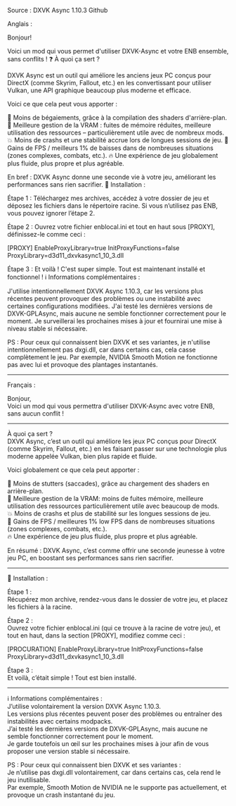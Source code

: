 Source : DXVK Async 1.10.3 Github


Anglais :

Bonjour!

Voici un mod qui vous permet d'utiliser DXVK-Async et votre ENB ensemble, sans conflits !
❓ À quoi ça sert ?

DXVK Async est un outil qui améliore les anciens jeux PC conçus pour DirectX (comme Skyrim, Fallout, etc.) en les convertissant pour utiliser Vulkan, une API graphique beaucoup plus moderne et efficace.

Voici ce que cela peut vous apporter :

🌟 Moins de bégaiements, grâce à la compilation des shaders d'arrière-plan.
💾 Meilleure gestion de la VRAM : fuites de mémoire réduites, meilleure utilisation des ressources – particulièrement utile avec de nombreux mods.
💥 Moins de crashs et une stabilité accrue lors de longues sessions de jeu.
🚀 Gains de FPS / meilleurs 1% de baisses dans de nombreuses situations (zones complexes, combats, etc.).
🔥 Une expérience de jeu globalement plus fluide, plus propre et plus agréable.

En bref : DXVK Async donne une seconde vie à votre jeu, améliorant les performances sans rien sacrifier.
🔧 Installation :

Étape 1 :
Téléchargez mes archives, accédez à votre dossier de jeu et déposez les fichiers dans le répertoire racine.
Si vous n’utilisez pas ENB, vous pouvez ignorer l’étape 2.

Étape 2 :
Ouvrez votre fichier enblocal.ini et tout en haut sous [PROXY], définissez-le comme ceci :

[PROXY]
EnableProxyLibrary=true
InitProxyFunctions=false
ProxyLibrary=d3d11_dxvkasync1_10_3.dll

Étape 3 :
Et voilà ! C'est super simple. Tout est maintenant installé et fonctionnel !
ℹ️ Informations complémentaires :

J'utilise intentionnellement DXVK Async 1.10.3, car les versions plus récentes peuvent provoquer des problèmes ou une instabilité avec certaines configurations modifiées.
J'ai testé les dernières versions de DXVK-GPLAsync, mais aucune ne semble fonctionner correctement pour le moment. Je surveillerai les prochaines mises à jour et fournirai une mise à niveau stable si nécessaire.

PS : Pour ceux qui connaissent bien DXVK et ses variantes, je n'utilise intentionnellement pas dxgi.dll, car dans certains cas, cela casse complètement le jeu.
Par exemple, NVIDIA Smooth Motion ne fonctionne pas avec lui et provoque des plantages instantanés.

------------

Français : 

Bonjour,  
Voici un mod qui vous permettra d'utiliser DXVK-Async avec votre ENB, sans aucun conflit !

---

À quoi ça sert ?  
DXVK Async, c’est un outil qui améliore les jeux PC conçus pour DirectX (comme Skyrim, Fallout, etc.) en les faisant passer sur une technologie plus moderne appelée Vulkan, bien plus rapide et fluide.

Voici globalement ce que cela peut apporter :

🌟 Moins de stutters (saccades), grâce au chargement des shaders en arrière-plan.  
💾 Meilleure gestion de la VRAM: moins de fuites mémoire, meilleure utilisation des ressources particulièrement utile avec beaucoup de mods.  
💥 Moins de crashs et plus de stabilité sur les longues sessions de jeu.  
🚀 Gains de FPS / meilleures 1% low FPS dans de nombreuses situations (zones complexes, combats, etc.).  
🔥 Une expérience de jeu plus fluide, plus propre et plus agréable.

En résumé : DXVK Async, c’est comme offrir une seconde jeunesse à votre jeu PC, en boostant ses performances sans rien sacrifier.

---

🔧 Installation :

Étape 1 :  
Récupérez mon archive, rendez-vous dans le dossier de votre jeu, et placez les fichiers à la racine.  

Étape 2 :  
Ouvrez votre fichier enblocal.ini (qui ce trouve à la racine de votre jeu), et tout en haut, dans la section [PROXY], modifiez comme ceci :

[PROCURATION]
EnableProxyLibrary=true
InitProxyFunctions=false
ProxyLibrary=d3d11_dxvkasync1_10_3.dll

Étape 3 :  
Et voilà, c’était simple ! Tout est bien installé.

---

ℹ️ Informations complémentaires :  
J’utilise volontairement la version DXVK Async 1.10.3.  
Les versions plus récentes peuvent poser des problèmes ou entraîner des instabilités avec certains modpacks.  
J’ai testé les dernières versions de DXVK-GPLAsync, mais aucune ne semble fonctionner correctement pour le moment.  
Je garde toutefois un œil sur les prochaines mises à jour afin de vous proposer une version stable si nécessaire.

PS : Pour ceux qui connaissent bien DXVK et ses variantes :  
Je n’utilise pas dxgi.dll volontairement, car dans certains cas, cela rend le jeu inutilisable.  
Par exemple, Smooth Motion de NVIDIA ne le supporte pas actuellement, et provoque un crash instantané du jeu. 
